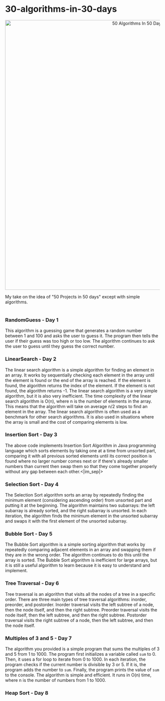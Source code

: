 # 30-algorithms-in-30-days
<p align="center">
<img width="878" src="50 Algorithms In 50 Days.png" alt="50 Algorithms In 50 Days.png" alt="my banner"> </p>

My take on the idea of "50 Projects in 50 days" except with simple algorithms.<br/><br/>

### RandomGuess - Day 1

This algorithm is a guessing game that generates a random number between 1 and 100 and asks the user to guess it. The program then tells the user if their guess was too high or too low. The algorithm continues to ask the user to guess until they guess the correct number.

### LinearSearch - Day 2

The linear search algorithm is a simple algorithm for finding an element in an array. It works by sequentially checking each element in the array until the element is found or the end of the array is reached. If the element is found, the algorithm returns the index of the element. If the element is not found, the algorithm returns -1.
The linear search algorithm is a very simple algorithm, but it is also very inefficient. The time complexity of the linear search algorithm is O(n), where n is the number of elements in the array. This means that the algorithm will take on average n/2 steps to find an element in the array.
The linear search algorithm is often used as a benchmark for other search algorithms. It is also used in situations where the array is small and the cost of comparing elements is low.

### Insertion Sort - Day 3

The above code implements Insertion Sort Algorithm in Java programming language which sorts elements by taking one at a time from unsorted part, comparing it with all previous sorted elements until its correct position is found where no larger number comes next or if there's already smaller numbers than current then swap them so that they come together properly without any gap between each other.<|im_sep|>

### Selection Sort - Day 4

The Selection Sort algorithm sorts an array by repeatedly finding the minimum element (considering ascending order) from unsorted part and putting it at the beginning. The algorithm maintains two subarrays: the left subarray is already sorted, and the right subarray is unsorted. In each iteration, the algorithm finds the minimum element in the unsorted subarray and swaps it with the first element of the unsorted subarray.

### Bubble Sort - Day 5

The Bubble Sort algorithm is a simple sorting algorithm that works by repeatedly comparing adjacent elements in an array and swapping them if they are in the wrong order. The algorithm continues to do this until the array is sorted.
The Bubble Sort algorithm is inefficient for large arrays, but it is still a useful algorithm to learn because it is easy to understand and implement.

### Tree Traversal - Day 6

Tree traversal is an algorithm that visits all the nodes of a tree in a specific order. There are three main types of tree traversal algorithms: inorder, preorder, and postorder.
Inorder traversal visits the left subtree of a node, then the node itself, and then the right subtree. Preorder traversal visits the node itself, then the left subtree, and then the right subtree. Postorder traversal visits the right subtree of a node, then the left subtree, and then the node itself.

### Multiples of 3 and 5 - Day 7

The algorithm you provided is a simple program that sums the multiples of 3 and 5 from 1 to 1000. The program first initializes a variable called `sum` to 0. Then, it uses a for loop to iterate from 0 to 1000. In each iteration, the program checks if the current number is divisible by 3 or 5. If it is, the program adds the number to `sum`. Finally, the program prints the value of `sum` to the console.
The algorithm is simple and efficient. It runs in O(n) time, where n is the number of numbers from 1 to 1000.

### Heap Sort - Day 8


